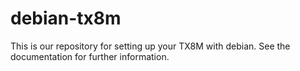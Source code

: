# debian-tx8m
This is our repository for setting up your TX8M with debian. See the documentation for further information.
